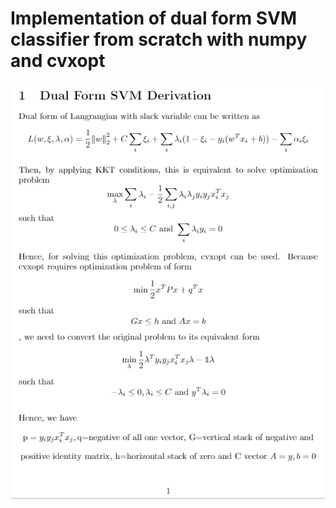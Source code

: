 # Implementation of dual form SVM classifier from scratch with numpy and cvxopt
![alt text](https://github.com/NoTody/Machine-Learning-from-Scratch/blob/main/Support-Vector-Machine/dual%20form%20SVM%20derivation_1.png?raw=true)
